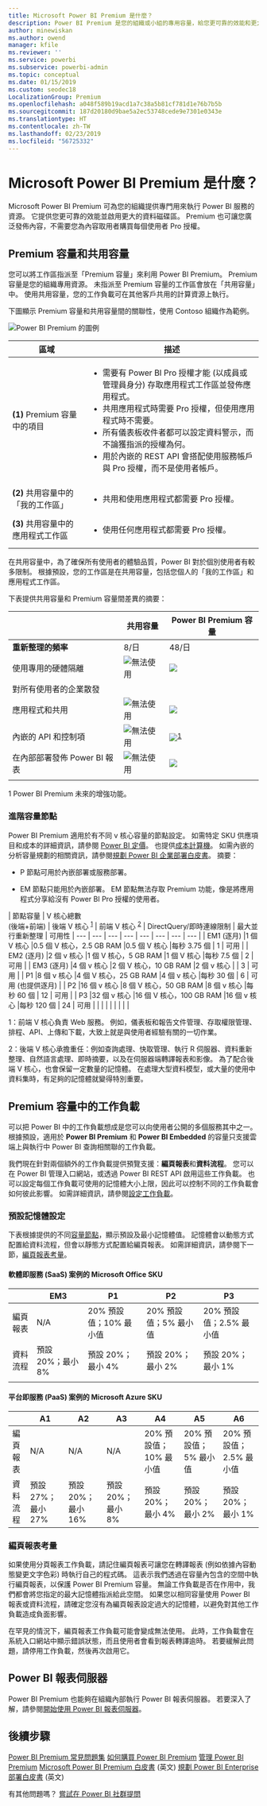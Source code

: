 ```yaml
---
title: Microsoft Power BI Premium 是什麼？
description: Power BI Premium 是您的組織或小組的專用容量，給您更可靠的效能和更大的資料磁碟區，不需要您購買每個使用者授權。
author: minewiskan
ms.author: owend
manager: kfile
ms.reviewer: ''
ms.service: powerbi
ms.subservice: powerbi-admin
ms.topic: conceptual
ms.date: 01/15/2019
ms.custom: seodec18
LocalizationGroup: Premium
ms.openlocfilehash: a048f589b19acd1a7c38a5b81cf781d1e76b7b5b
ms.sourcegitcommit: 187d20180d9bae5a2ec53748cede9e7301e0343e
ms.translationtype: HT
ms.contentlocale: zh-TW
ms.lasthandoff: 02/23/2019
ms.locfileid: "56725332"
---
```

# <a name="what-is-microsoft-power-bi-premium"></a>Microsoft Power BI Premium 是什麼？

Microsoft Power BI Premium 可為您的組織提供專門用來執行 Power BI 服務的資源。 它提供您更可靠的效能並啟用更大的資料磁碟區。 Premium 也可讓您廣泛發佈內容，不需要您為內容取用者購買每個使用者 Pro 授權。  

## <a name="premium-capacity-and-shared-capacity"></a>Premium 容量和共用容量

您可以將工作區指派至「Premium 容量」來利用 Power BI Premium。 Premium 容量是您的組織專用資源。 未指派至 Premium 容量的工作區會放在「共用容量」中。 使用共用容量，您的工作負載可在其他客戶共用的計算資源上執行。

下圖顯示 Premium 容量和共用容量間的關聯性，使用 Contoso 組織作為範例。

![Power BI Premium 的圖例](media/service-premium/premium-chart.png)

| 區域 | 描述 |
| --- | --- |
| **(1)** Premium 容量中的項目 | <ul><li>需要有 Power BI Pro 授權才能 (以成員或管理員身分) 存取應用程式工作區並發佈應用程式。<li>共用應用程式時需要 Pro 授權，但使用應用程式時不需要。<li>所有儀表板收件者都可以設定資料警示，而不論獲指派的授權為何。<li>用於內嵌的 REST API 會搭配使用服務帳戶與 Pro 授權，而不是使用者帳戶。</ul> |
| **(2)** 共用容量中的「我的工作區」 | <ul><li>共用和使用應用程式都需要 Pro 授權。</ul> |
| **(3)** 共用容量中的應用程式工作區 | <ul><li>使用任何應用程式都需要 Pro 授權。</ul>|
| | |

在共用容量中，為了確保所有使用者的體驗品質，Power BI 對於個別使用者有較多限制。 根據預設，您的工作區是在共用容量，包括您個人的「我的工作區」和應用程式工作區。

下表提供共用容量和 Premium 容量間差異的摘要：

|  | 共用容量 | Power BI Premium 容量 |
| --- | --- | --- |
| **重新整理的頻率** |8/日 |48/日 |
| 使用專用的硬體隔離 |![無法使用](media/service-premium/not-available.png) |![](media/service-premium/available.png) |
| 對所有使用者的企業散發 | | |
| 應用程式和共用 |![無法使用](media/service-premium/not-available.png) |![](media/service-premium/available.png) |
| 內嵌的 API 和控制項 |![無法使用](media/service-premium/not-available.png) |![](media/service-premium/available.png)<sup>[1](#fnt1)</sup> |
| 在內部部署發佈 Power BI 報表 |![無法使用](media/service-premium/not-available.png) |![](media/service-premium/available.png) |
| | | |

<a name="fnt1">1</a> Power BI Premium 未來的增強功能。



### <a name="premium-capacity-nodes"></a>進階容量節點

Power BI Premium 適用於有不同 v 核心容量的節點設定。 如需特定 SKU 供應項目和成本的詳細資訊，請參閱 [Power BI 定價](https://powerbi.microsoft.com/pricing/)。 也提供[成本計算機](https://powerbi.microsoft.com/calculator/)。 如需內嵌的分析容量規劃的相關資訊，請參閱[規劃 Power BI 企業部署白皮書](https://aka.ms/pbienterprisedeploy)。 摘要：

* P 節點可用於內嵌部署或服務部署。

* EM 節點只能用於內嵌部署。 EM 節點無法存取 Premium 功能，像是將應用程式分享給沒有 Power BI Pro 授權的使用者。

| 節點容量 | V 核心總數<br/>(後端+前端)  | 後端 V 核心 <sup>[1](#fn1)</sup> | 前端 V 核心 <sup>[2](#fn2)</sup> | DirectQuery/即時連線限制 | 最大並行重新整理 |  可用性
| --- | --- | --- | --- | --- | --- | --- | --- |
| EM1 (逐月) |1 個 V 核心 |0.5 個 V 核心，2.5 GB RAM |0.5 個 V 核心 |每秒 3.75 個 |  1 | 可用 |
| EM2 (逐月) |2 個 v 核心 |1 個 V 核心，5 GB RAM |1 個 V 核心 |每秒 7.5 個 |  2 | 可用 |
| EM3 (逐月) |4 個 v 核心 |2 個 V 核心，10 GB RAM |2 個 v 核心 | | 3 |  可用 |
| P1 |8 個 v 核心 |4 個 V 核心，25 GB RAM |4 個 v 核心 |每秒 30 個 | 6 | 可用 (也提供逐月) |
| P2 |16 個 v 核心 |8 個 V 核心，50 GB RAM |8 個 v 核心 |每秒 60 個 | 12 | 可用 |
| P3 |32 個 v 核心 |16 個 V 核心，100 GB RAM |16 個 v 核心 |每秒 120 個 | 24 | 可用 |
| | | | | | | |

<a name="fn1">1</a>：前端 V 核心負責 Web 服務。 例如，儀表板和報告文件管理、存取權限管理、排程、API、上傳和下載，大致上就是與使用者經驗有關的一切作業。 

<a name="fn2">2</a>：後端 V 核心承擔重任：例如查詢處理、快取管理、執行 R 伺服器、資料重新整理、自然語言處理、即時摘要，以及在伺服器端轉譯報表和影像。 為了配合後端 V 核心，也會保留一定數量的記憶體。 在處理大型資料模型，或大量的使用中資料集時，有足夠的記憶體就變得特別重要。

## <a name="workloads-in-premium-capacity"></a>Premium 容量中的工作負載

可以把 Power BI 中的工作負載想成是您可以向使用者公開的多個服務其中之一。 根據預設，適用於 **Power BI Premium** 和 **Power BI Embedded** 的容量只支援雲端上與執行中 Power BI 查詢相關聯的工作負載。

我們現在針對兩個額外的工作負載提供預覽支援：**編頁報表**和**資料流程**。 您可以在 Power BI 管理入口網站，或透過 Power BI REST API 啟用這些工作負載。 也可以設定每個工作負載可使用的記憶體大小上限，因此可以控制不同的工作負載會如何彼此影響。 如需詳細資訊，請參閱[設定工作負載](service-admin-premium-manage.md#configure-workloads)。

### <a name="default-memory-settings"></a>預設記憶體設定

下表根據提供的不同[容量節點](#premium-capacity-nodes)，顯示預設及最小記憶體值。 記憶體會以動態方式配置給資料流程，但會以靜態方式配置給編頁報表。 如需詳細資訊，請參閱下一節，[編頁報表考量](#considerations-for-paginated-reports)。

#### <a name="microsoft-office-skus-for-software-as-a-service-saas-scenarios"></a>軟體即服務 (SaaS) 案例的 Microsoft Office SKU

|                     | EM3                      | P1                       | P2                      | P3                       |
|---------------------|--------------------------|--------------------------|-------------------------|--------------------------|
| 編頁報表 | N/A | 20% 預設值；10% 最小值 | 20% 預設值；5% 最小值 | 20% 預設值；2.5% 最小值 |
| 資料流程 | 預設 20%；最小 8%  | 預設 20%；最小 4%  | 預設 20%；最小 2% | 預設 20%；最小 1%  |
| | | | | |

#### <a name="microsoft-azure-skus-for-platform-as-a-service-paas-scenarios"></a>平台即服務 (PaaS) 案例的 Microsoft Azure SKU

|                  | A1                       | A2                       | A3                      | A4                       | A5                      | A6                        |
|-------------------|--------------------------|--------------------------|-------------------------|--------------------------|-------------------------|---------------------------|
| 編頁報表 | N/A                      | N/A                      | N/A                     | 20% 預設值；10% 最小值 | 20% 預設值；5% 最小值 | 20% 預設值；2.5% 最小值 |
| 資料流程         | 預設 27%；最小 27% | 預設 20%；最小 16% | 預設 20%；最小 8% | 預設 20%；最小 4%  | 預設 20%；最小 2% | 預設 20%；最小 1%   |

### <a name="considerations-for-paginated-reports"></a>編頁報表考量

如果使用分頁報表工作負載，請記住編頁報表可讓您在轉譯報表 (例如依據內容動態變更文字色彩) 時執行自己的程式碼。 這表示我們透過在容量內包含的空間中執行編頁報表，以保護 Power BI Premium 容量。 無論工作負載是否在作用中，我們都會將您指定的最大記憶體指派給此空間。 如果您以相同容量使用 Power BI 報表或資料流程，請確定您沒有為編頁報表設定過大的記憶體，以避免對其他工作負載造成負面影響。

在罕見的情況下，編頁報表工作負載可能會變成無法使用。 此時，工作負載會在系統入口網站中顯示錯誤狀態，而且使用者會看到報表轉譯逾時。 若要緩解此問題，請停用工作負載，然後再次啟用它。

## <a name="power-bi-report-server"></a>Power BI 報表伺服器

Power BI Premium 也能夠在組織內部執行 Power BI 報表伺服器。 若要深入了解，請參閱[開始使用 Power BI 報表伺服器](report-server/get-started.md)。

## <a name="next-steps"></a>後續步驟

[Power BI Premium 常見問題集](service-premium-faq.md)
[如何購買 Power BI Premium](service-admin-premium-purchase.md)
[管理 Power BI Premium](service-admin-premium-manage.md)
[Microsoft Power BI Premium 白皮書](https://aka.ms/pbipremiumwhitepaper) \(英文\)
[規劃 Power BI Enterprise 部署白皮書](https://aka.ms/pbienterprisedeploy) \(英文\)

有其他問題嗎？ [嘗試在 Power BI 社群提問](https://community.powerbi.com/)
